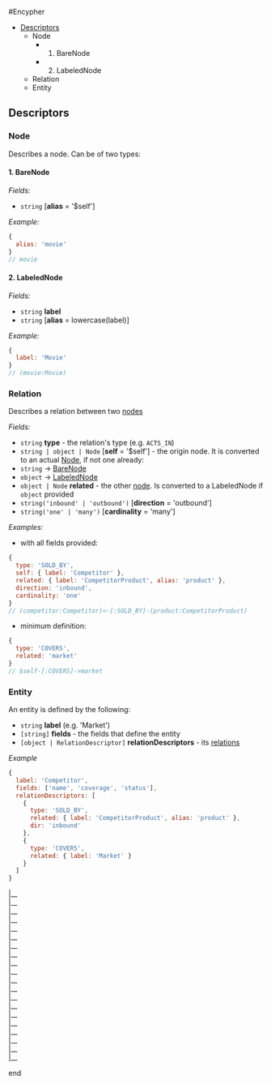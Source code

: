 #Encypher

- [Descriptors](#descriptors)
  - Node
    - 1. BareNode
    - 2. LabeledNode
  - Relation
  - Entity

## Descriptors
### Node
Describes a node. Can be of two types:

#### 1. BareNode
  
*Fields:*
* `string` [**alias** = '$self']

*Example:*
```js
{
  alias: 'movie'
}
// movie
```

#### 2. LabeledNode

*Fields:*
* `string` **label**
* `string` [**alias** = lowercase(label)]

*Example:*
```js
{
  label: 'Movie'
}
// (movie:Movie)
```

### Relation
Describes a relation between two [nodes](#node)

*Fields:*

* `string` **type** - the relation's type (e.g. `ACTS_IN`)  
* `string | object | Node` [**self** = '$self'] - the origin node. It is converted to an actual [Node](#node), if not one already:
 * `string` -> [BareNode](#1-barenode)  
 * `object` -> [LabeledNode](#2-labelednode)  
* `object | Node` **related** - the other [node](#node). Is converted to a LabeledNode if `object` provided  
* `string('inbound' | 'outbound')` [**direction** = 'outbound']  
* `string('one' | 'many')` [**cardinality** = 'many']  

*Examples:*

* with all fields provided:
```js
{
  type: 'SOLD_BY',
  self: { label: 'Competitor' },
  related: { label: 'CompetitorProduct', alias: 'product' },
  direction: 'inbound',
  cardinality: 'one'
}
// (competitor:Competitor)<-[:SOLD_BY]-(product:CompetitorProduct)
```
* minimum definition:  
```js
{
  type: 'COVERS',
  related: 'market'
}
// $self-[:COVERS]->market
```

### Entity
An entity is defined by the following:
* `string` **label** (e.g. 'Market')
* `[string]` **fields** - the fields that define the entity
* `[object | RelationDescriptor]` **relationDescriptors** - its [relations](#relation)

*Example*
```js
{
  label: 'Competitor',
  fields: ['name', 'coverage', 'status'],
  relationDescriptors: [
    {
      type: 'SOLD_BY',
      related: { label: 'CompetitorProduct', alias: 'product' },
      dir: 'inbound'
    },
    {
      type: 'COVERS',
      related: { label: 'Market' }
    }
  ]
}
```


|__  
|__  
|__  
|__  
|__  
|__  
|__  
|__  
|__  
|__  
|__  
|__  
|__  
|__  
|__  
|__  
|__  
|__  
|__  
|__  

end